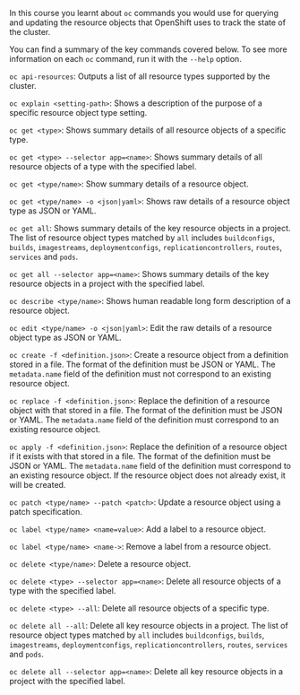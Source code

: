 In this course you learnt about ``oc`` commands you would use for querying and updating the resource objects that OpenShift uses to track the state of the cluster.

You can find a summary of the key commands covered below. To see more information on each ``oc`` command, run it with the ``--help`` option.

``oc api-resources``: Outputs a list of all resource types supported by the cluster.

``oc explain <setting-path>``: Shows a description of the purpose of a specific resource object type setting.

``oc get <type>``: Shows summary details of all resource objects of a specific type.

``oc get <type> --selector app=<name>``: Shows summary details of all resource objects of a type with the specified label.

``oc get <type/name>``: Show summary details of a resource object.

``oc get <type/name> -o <json|yaml>``: Shows raw details of a resource object type as JSON or YAML.

``oc get all``: Shows summary details of the key resource objects in a project. The list of resource object types matched by ``all`` includes ``buildconfigs``, ``builds``, ``imagestreams``, ``deploymentconfigs``, ``replicationcontrollers``, ``routes``, ``services`` and ``pods``.

``oc get all --selector app=<name>``: Shows summary details of the key resource objects in a project with the specified label.

``oc describe <type/name>``: Shows human readable long form description of a resource object.

``oc edit <type/name> -o <json|yaml>``: Edit the raw details of a resource object type as JSON or YAML. 

``oc create -f <definition.json>``: Create a resource object from a definition stored in a file. The format of the definition must be JSON or YAML. The ``metadata.name`` field of the definition must not correspond to an existing resource object.

``oc replace -f <definition.json>``: Replace the definition of a resource object with that stored in a file. The format of the definition must be JSON or YAML. The ``metadata.name`` field of the definition must correspond to an existing resource object.

``oc apply -f <definition.json>``: Replace the definition of a resource object if it exists with that stored in a file. The format of the definition must be JSON or YAML. The ``metadata.name`` field of the definition must correspond to an existing resource object. If the resource object does not already exist, it will be created.

``oc patch <type/name> --patch <patch>``: Update a resource object using a patch specification.

``oc label <type/name> <name=value>``: Add a label to a resource object.

``oc label <type/name> <name->``: Remove a label from a resource object.

``oc delete <type/name>``: Delete a resource object.

``oc delete <type> --selector app=<name>``: Delete all resource objects of a type with the specified label.

``oc delete <type> --all``: Delete all resource objects of a specific type.

``oc delete all --all``: Delete all key resource objects in a project. The list of resource object types matched by ``all`` includes ``buildconfigs``, ``builds``, ``imagestreams``, ``deploymentconfigs``, ``replicationcontrollers``, ``routes``, ``services`` and ``pods``.

``oc delete all --selector app=<name>``: Delete all key resource objects in a project with the specified label.
